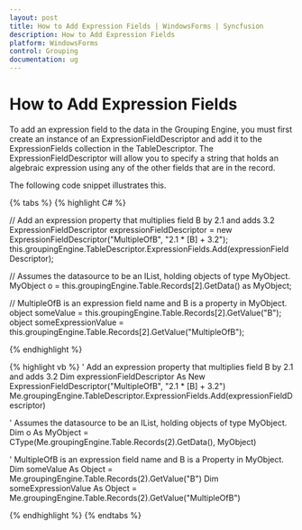 ```yaml
---
layout: post
title: How to Add Expression Fields | WindowsForms | Syncfusion
description: How to Add Expression Fields
platform: WindowsForms
control: Grouping
documentation: ug
---
```



# How to Add Expression Fields
To add an expression field to the data in the Grouping Engine, you must first create an instance of an ExpressionFieldDescriptor and add it to the ExpressionFields collection in the TableDescriptor. The ExpressionFieldDescriptor will allow you to specify a string that holds an algebraic expression using any of the other fields that are in the record.

The following code snippet illustrates this.

{% tabs %}
{% highlight C# %}

 
// Add an expression property that multiplies field B by 2.1 and adds 3.2
ExpressionFieldDescriptor expressionFieldDescriptor = new ExpressionFieldDescriptor("MultipleOfB", "2.1 * [B] + 3.2");
this.groupingEngine.TableDescriptor.ExpressionFields.Add(expressionFieldDescriptor);
 
// Assumes the datasource to be an IList, holding objects of type MyObject.
MyObject o = this.groupingEngine.Table.Records[2].GetData() as MyObject;
       
// MultipleOfB is an expression field name and B is a property in MyObject.
object someValue = this.groupingEngine.Table.Records[2].GetValue("B");
object someExpressionValue = this.groupingEngine.Table.Records[2].GetValue("MultipleOfB");

{% endhighlight %}

{% highlight vb %}
' Add an expression property that multiplies field B by 2.1 and adds 3.2
Dim expressionFieldDescriptor As New ExpressionFieldDescriptor("MultipleOfB", "2.1 * [B] + 3.2")
Me.groupingEngine.TableDescriptor.ExpressionFields.Add(expressionFieldDescriptor)
 
' Assumes the datasource to be an IList, holding objects of type MyObject.
Dim o As MyObject = CType(Me.groupingEngine.Table.Records(2).GetData(), MyObject)
 
' MultipleOfB is an expression field name and B is a Property in MyObject.
Dim someValue As Object = Me.groupingEngine.Table.Records(2).GetValue("B")
Dim someExpressionValue As Object = Me.groupingEngine.Table.Records(2).GetValue("MultipleOfB")

{% endhighlight %}
{% endtabs %}
